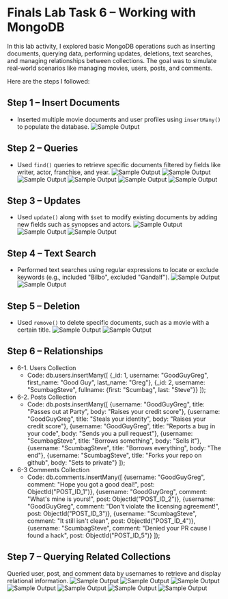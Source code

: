 # Finals Lab Task 6 – Working with MongoDB

In this lab activity, I explored basic MongoDB operations such as inserting documents, querying data, performing updates, deletions, text searches, and managing relationships between collections. The goal was to simulate real-world scenarios like managing movies, users, posts, and comments.

Here are the steps I followed:

## Step 1 – Insert Documents
- Inserted multiple movie documents and user profiles using `insertMany()` to populate the database.
![Sample Output](images/step1.png)
## Step 2 – Queries
- Used `find()` queries to retrieve specific documents filtered by fields like writer, actor, franchise, and year.
![Sample Output](images/step2.png)
![Sample Output](images/step2.2.png)
![Sample Output](images/step2.3.png)
![Sample Output](images/step2.4.png)
![Sample Output](images/step2.5.png)
![Sample Output](images/step2.6.png)
## Step 3 – Updates
- Used `update()` along with `$set` to modify existing documents by adding new fields such as synopses and actors.
![Sample Output](images/step3.png)
![Sample Output](images/step3.2.png)
![Sample Output](images/step3.3png)
## Step 4 – Text Search
- Performed text searches using regular expressions to locate or exclude keywords (e.g., included "Bilbo", excluded "Gandalf").
![Sample Output](images/step4.png)
![Sample Output](images/step4.2.png)
## Step 5 – Deletion
- Used `remove()` to delete specific documents, such as a movie with a certain title.
![Sample Output](images/step5.png)
![Sample Output](images/step5.2.png)
## Step 6 – Relationships
- 6-1. Users Collection
    - Code: db.users.insertMany([ {_id: 1, username: "GoodGuyGreg", first_name: "Good Guy", last_name: "Greg"}, {_id: 2, username: "ScumbagSteve", fullname: {first: "Scumbag", last: "Steve"}} ]);
- 6-2. Posts Collection
  - Code: db.posts.insertMany([ {username: "GoodGuyGreg", title: "Passes out at Party", body: "Raises your credit score"}, {username: "GoodGuyGreg", title: "Steals your identity", body: "Raises your credit score"}, {username: "GoodGuyGreg", title: "Reports a bug in your code", body: "Sends you a pull request"}, {username: "ScumbagSteve", title: "Borrows something", body: "Sells it"}, {username: "ScumbagSteve", title: "Borrows everything", body: "The end"}, {username: "ScumbagSteve", title: "Forks your repo on github", body: "Sets to private"} ]);
- 6-3 Comments Collection
    - Code: db.comments.insertMany([ {username: "GoodGuyGreg", comment: "Hope you got a good deal!", post: ObjectId("POST_ID_1")}, {username: "GoodGuyGreg", comment: "What's mine is yours!", post: ObjectId("POST_ID_2")}, {username: "GoodGuyGreg", comment: "Don't violate the licensing agreement!", post: ObjectId("POST_ID_3")}, {username: "ScumbagSteve", comment: "It still isn't clean", post: ObjectId("POST_ID_4")}, {username: "ScumbagSteve", comment: "Denied your PR cause I found a hack", post: ObjectId("POST_ID_5")} ]);
## Step 7 – Querying Related Collections
Queried user, post, and comment data by usernames to retrieve and display relational information.
![Sample Output](images/step7.png)
![Sample Output](images/step7.2.png)
![Sample Output](images/step7.3.png)
![Sample Output](images/step7.4.png)
![Sample Output](images/step7.5.png)
![Sample Output](images/step7.6.png)
![Sample Output](images/step7.7.png)
